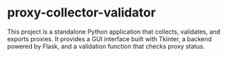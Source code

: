 # proxy-collector-validator
This project is a standalone Python application that collects, validates, and exports proxies. It provides a GUI interface built with Tkinter, a backend powered by Flask, and a validation function that checks proxy status.

